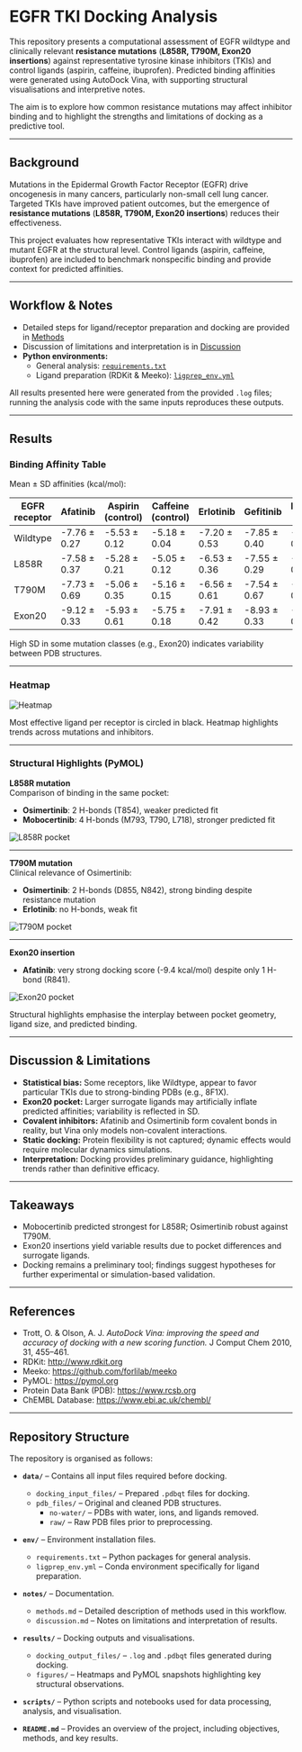 # EGFR TKI Docking Analysis

This repository presents a computational assessment of EGFR wildtype and clinically relevant **resistance mutations** (**L858R, T790M, Exon20 insertions**) against representative tyrosine kinase inhibitors (TKIs) and control ligands (aspirin, caffeine, ibuprofen). Predicted binding affinities were generated using AutoDock Vina, with supporting structural visualisations and interpretive notes.

The aim is to explore how common resistance mutations may affect inhibitor binding and to highlight the strengths and limitations of docking as a predictive tool.

---

## Background

Mutations in the Epidermal Growth Factor Receptor (EGFR) drive oncogenesis in many cancers, particularly non-small cell lung cancer. Targeted TKIs have improved patient outcomes, but the emergence of **resistance mutations** (**L858R, T790M, Exon20 insertions**) reduces their effectiveness.

This project evaluates how representative TKIs interact with wildtype and mutant EGFR at the structural level. Control ligands (aspirin, caffeine, ibuprofen) are included to benchmark nonspecific binding and provide context for predicted affinities.

---

## Workflow & Notes

- Detailed steps for ligand/receptor preparation and docking are provided in [Methods](notes/methods.md)
- Discussion of limitations and interpretation is in [Discussion](notes/discussion.md)
- **Python environments:**
    - General analysis: [`requirements.txt`](env/requirements.txt)
    - Ligand preparation (RDKit & Meeko): [`ligprep_env.yml`](env/ligaprep_env.yml)

All results presented here were generated from the provided `.log` files; running the analysis code with the same inputs reproduces these outputs.

---

## Results

### Binding Affinity Table
Mean ± SD affinities (kcal/mol):

| EGFR receptor | Afatinib | Aspirin (control) | Caffeine (control) | Erlotinib | Gefitinib | Ibuprofen (control) | Mobocertinib | Osimertinib |
|---------------|----------|--------------------|--------------------|-----------|-----------|----------------------|--------------|-------------|
| Wildtype      | -7.76 ± 0.27 | -5.53 ± 0.12 | -5.18 ± 0.04 | -7.20 ± 0.53 | -7.85 ± 0.40 | -6.28 ± 0.10 | -7.93 ± 0.73 | -7.62 ± 0.37 |
| L858R         | -7.58 ± 0.37 | -5.28 ± 0.21 | -5.05 ± 0.12 | -6.53 ± 0.36 | -7.55 ± 0.29 | -6.14 ± 0.26 | -7.79 ± 0.30 | -7.55 ± 0.24 |
| T790M         | -7.73 ± 0.69 | -5.06 ± 0.35 | -5.16 ± 0.15 | -6.56 ± 0.61 | -7.54 ± 0.67 | -5.98 ± 0.24 | -7.68 ± 0.29 | -7.84 ± 0.64 |
| Exon20        | -9.12 ± 0.33 | -5.93 ± 0.61 | -5.75 ± 0.18 | -7.91 ± 0.42 | -8.93 ± 0.33 | -6.74 ± 0.44 | -8.40 ± 0.75 | -8.69 ± 0.63 |

High SD in some mutation classes (e.g., Exon20) indicates variability between PDB structures.

---

### Heatmap

![Heatmap](results/figures/heatmap.png)  

Most effective ligand per receptor is circled in black. Heatmap highlights trends across mutations and inhibitors.

---

### Structural Highlights (PyMOL)

**L858R mutation**  
Comparison of binding in the same pocket:  
- **Osimertinib**: 2 H-bonds (T854), weaker predicted fit  
- **Mobocertinib**: 4 H-bonds (M793, T790, L718), stronger predicted fit  

![L858R pocket](results/figures/l858r.png)

---

**T790M mutation**  
Clinical relevance of Osimertinib:  
- **Osimertinib**: 2 H-bonds (D855, N842), strong binding despite resistance mutation 
- **Erlotinib**: no H-bonds, weak fit  

![T790M pocket](results/figures/t790m.png)

---

**Exon20 insertion**  
- **Afatinib**: very strong docking score (-9.4 kcal/mol) despite only 1 H-bond (R841).   

![Exon20 pocket](results/figures/exon20.png)

Structural highlights emphasise the interplay between pocket geometry, ligand size, and predicted binding.

---

## Discussion & Limitations

- **Statistical bias:** Some receptors, like Wildtype, appear to favor particular TKIs due to strong-binding PDBs (e.g., 8F1X).
- **Exon20 pocket:** Larger surrogate ligands may artificially inflate predicted affinities; variability is reflected in SD.
- **Covalent inhibitors:** Afatinib and Osimertinib form covalent bonds in reality, but Vina only models non-covalent interactions.
- **Static docking:** Protein flexibility is not captured; dynamic effects would require molecular dynamics simulations.
- **Interpretation:** Docking provides preliminary guidance, highlighting trends rather than definitive efficacy.

---

## Takeaways

- Mobocertinib predicted strongest for L858R; Osimertinib robust against T790M.
- Exon20 insertions yield variable results due to pocket differences and surrogate ligands.
- Docking remains a preliminary tool; findings suggest hypotheses for further experimental or simulation-based validation.

---

## References

- Trott, O. & Olson, A. J. *AutoDock Vina: improving the speed and accuracy of docking with a new scoring function.* J Comput Chem 2010, 31, 455–461.
- RDKit: http://www.rdkit.org
- Meeko: https://github.com/forlilab/meeko
- PyMOL: https://pymol.org
- Protein Data Bank (PDB): https://www.rcsb.org
- ChEMBL Database: https://www.ebi.ac.uk/chembl/

---

## Repository Structure

The repository is organised as follows:

- **`data/`** – Contains all input files required before docking.  
  - `docking_input_files/` – Prepared `.pdbqt` files for docking.  
  - `pdb_files/` – Original and cleaned PDB structures.  
    - `no-water/` – PDBs with water, ions, and ligands removed.  
    - `raw/` – Raw PDB files prior to preprocessing.  

- **`env/`** – Environment installation files.  
  - `requirements.txt` – Python packages for general analysis.  
  - `ligprep_env.yml` – Conda environment specifically for ligand preparation.  

- **`notes/`** – Documentation.  
  - `methods.md` – Detailed description of methods used in this workflow.  
  - `discussion.md` – Notes on limitations and interpretation of results.  

- **`results/`** – Docking outputs and visualisations.  
  - `docking_output_files/` – `.log` and `.pdbqt` files generated during docking.  
  - `figures/` – Heatmaps and PyMOL snapshots highlighting key structural observations.  

- **`scripts/`** – Python scripts and notebooks used for data processing, analysis, and visualisation.  

- **`README.md`** – Provides an overview of the project, including objectives, methods, and key results.
